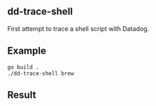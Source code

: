 dd-trace-shell
---------------
First attempt to trace a shell script with Datadog.

Example
--------
```
go build .
./dd-trace-shell brew
```

Result
------
